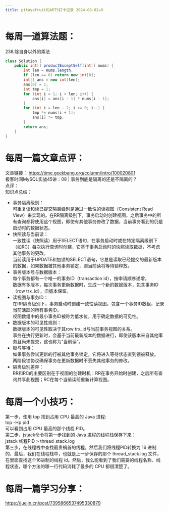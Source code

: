 ```yaml
---
title: pitayafruit的ARTS打卡记录 2024-08-02=9
---
```


# 每周一道算法题：
238.除自身以外的乘法 
```java
class Solution {
    public int[] productExceptSelf(int[] nums) {
        int len = nums.length;
        if (len == 0) return new int[0];
        int[] ans = new int[len];
        ans[0] = 1;
        int tmp = 1;
        for (int i = 1; i < len; i++) {
            ans[i] = ans[i - 1] * nums[i - 1];
        }
        for (int i = len - 2; i >= 0; i--) {
            tmp *= nums[i + 1];
            ans[i] *= tmp;
        }
        return ans;
    }
}
```
# 每周一篇文章点评：
文章链接： https://time.geekbang.org/column/intro/100020801</br>
极客时间MySQL实战45讲：08 | 事务到底是隔离的还是不隔离的？</br>
点评：</br>
知识点总结：</br>
- 事务隔离级别：</br>
  可重复读和读已提交隔离级别是通过一致性的读视图（Consistent Read View）来实现的。在RR隔离级别下，事务启动时创建视图，之后事务中的所有查询都将使用这个视图，即使有其他事务修改了数据，当前事务看到的仍是启动时的数据状态。</br>
- 快照读与当前读：</br>
  一致性读（快照读）用于SELECT语句，在事务启动时或在特定隔离级别下（如RC）每次执行查询时创建，它基于事务启动时的快照读取数据，不考虑其他事务的更改。</br>
  当前读用于UPDATE和加锁的SELECT语句，它总是读取已经提交的最新版本的数据，如果数据被其他事务锁定，则当前读将等待锁释放。</br>
- 事务版本号与数据版本：</br>
  每个事务都有一个唯一的事务ID（transaction id），按申请顺序递增。</br>
  数据有多版本，每次事务更新数据时，生成一个新的数据版本，包含事务ID（row trx_id），旧版本保留。</br>
- 读视图与事务ID：</br>
  在RR隔离级别下，事务启动时创建一致性读视图，包含一个事务ID数组，记录当前活跃的所有事务ID。</br>
  视图数组中的最小事务ID被称为低水位，用于确定数据的可见性。</br>
- 数据版本的可见性规则：</br>
  数据版本的可见性取决于其row trx_id与当前事务视图的关系。</br>
  事务在执行更新时，会基于当前最新版本的数据进行，即使该版本来自其他事务且尚未提交，这也称为“当前读”。</br>
- 锁与等待：</br>
  如果事务尝试更新的行被其他事务锁定，它将进入等待状态直到锁被释放。</br>
  两阶段锁协议确保事务在更新数据时不丢失其他事务的修改。</br>
- 隔离级别差异：</br>
   RR和RC的主要区别在于视图的创建时机：RR在事务开始时创建，之后所有查询共享此视图；RC在每个当前读前重新计算视图。</br>
# 每周一个小技巧：
第一步，使用 top 找到占用 CPU 最高的 Java 进程:</br>
top -Hp pid</br>
可以看到占用 CPU 最高的那个线程 PID。</br>
第二步，jstack命令将第一步找到的 Java 进程的线程栈保存下来：</br>
jstack 线程PID > thread_stack.log</br>
第三步，在线程栈中查找最贵祸首的线程，然后我们将线程PID转换为 16 进制的，最后，我们在线程栈中，也就是上一步保存的那个 thread_stack.log 文件，在里面查找这个16进制的线程 id。然后，我么能看到了我们需要的线程名称、线程状态，哪个方法的哪一行代码消耗了最多的 CPU 都很清楚了。






# 每周一篇学习分享：
https://juejin.cn/post/7395866537495330879
